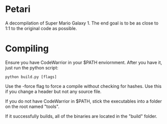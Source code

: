 # Petari
A decompilation of Super Mario Galaxy 1. The end goal is to be as close to 1:1 to the original code as possible.

# Compiling
Ensure you have CodeWarrior in your $PATH enviornment. After you have it, just run the python script:

```
python build.py [flags]
```

Use the -force flag to force a compile without checking for hashes. Use this if you change a header but not any source file.

If you do not have CodeWarrior in $PATH, stick the executables into a folder on the root named "tools".

If it successfully builds, all of the binaries are located in the "build" folder.